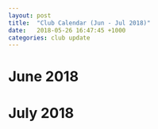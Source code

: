 ```yaml
---
layout: post
title:  "Club Calendar (Jun - Jul 2018)"
date:   2018-05-26 16:47:45 +1000
categories: club update
---
```


# June 2018


# July 2018 

